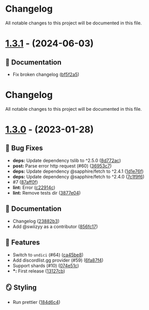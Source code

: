 # Changelog
All notable changes to this project will be documented in this file.

# [1.3.1](https://github.com/swiizyy/sapphire-plugin-botlist/compare/v1.3.0...v1.3.1) - (2024-06-03)

## 📝 Documentation

- Fix broken changelog ([bf5f2a5](https://github.com/swiizyy/sapphire-plugin-botlist/commit/bf5f2a58d02d8c56fd19af866f1dfba678ba5b8d))

# Changelog

All notable changes to this project will be documented in this file.

# [1.3.0](https://github.com/swiizyy/sapphire-plugin-botlist/tree/v1.3.0) - (2023-01-28)

## 🐛 Bug Fixes

-   **deps:** Update dependency tslib to ^2.5.0 ([8d772ac](https://github.com/swiizyy/sapphire-plugin-botlist/commit/8d772ac2a9c22ef0e63f99802fd00538e75814e6))
-   **post:** Parse error http request (#60) ([36953c7](https://github.com/swiizyy/sapphire-plugin-botlist/commit/36953c7c93e4924c80a1a040b991bf46b9c0e21e))
-   **deps:** Update dependency @sapphire/fetch to ^2.4.1 ([1d1e76f](https://github.com/swiizyy/sapphire-plugin-botlist/commit/1d1e76fa9587526c0896961a1a2114fc2f59f0db))
-   **deps:** Update dependency @sapphire/fetch to ^2.4.0 ([7c1f9f6](https://github.com/swiizyy/sapphire-plugin-botlist/commit/7c1f9f610039f34b5c91c04e7597c69451c906ac))
-   #7 ([87aff0f](https://github.com/swiizyy/sapphire-plugin-botlist/commit/87aff0f0b932b492dc165e3e1c997bccbfe462b3))
-   **lint:** Error ([c22914c](https://github.com/swiizyy/sapphire-plugin-botlist/commit/c22914c82f3721831bcd9638252a56d24a51295b))
-   **lint:** Remove tests dir ([3877e04](https://github.com/swiizyy/sapphire-plugin-botlist/commit/3877e046273e194f0c4fc06461517c77df5576b0))

## 📝 Documentation

-   Changelog ([23882b3](https://github.com/swiizyy/sapphire-plugin-botlist/commit/23882b3f8dcfab76dc0046f4e663fd2de01d8fcf))
-   Add @swiizyy as a contributor ([856fc17](https://github.com/swiizyy/sapphire-plugin-botlist/commit/856fc17649421e122bc9fcc67f31781ae0bfa2c2))

## 🚀 Features

-   Switch to `undici` (#64) ([ca45be8](https://github.com/swiizyy/sapphire-plugin-botlist/commit/ca45be808ed04d131feefef0eeb12211cd41684e))
-   Add discordlist.gg provider (#59) ([6fa87f4](https://github.com/swiizyy/sapphire-plugin-botlist/commit/6fa87f4fc900ac6e1a45407a5145537f8b84c7a0))
-   Support shards (#10) ([074e51c](https://github.com/swiizyy/sapphire-plugin-botlist/commit/074e51ca6bd67137c1454b4daf16619f9431f6fe))
-   **\*:** First release ([13127cb](https://github.com/swiizyy/sapphire-plugin-botlist/commit/13127cbbff4d69a98189086b258841f4095c5962))

## 🪞 Styling

-   Run prettier ([184d6c4](https://github.com/swiizyy/sapphire-plugin-botlist/commit/184d6c4c60806ce5e1438eafd2c3ee5b41b3c855))

